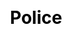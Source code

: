 ---
title: Police
layout: dream_interpretation/kind_single
description: Dream interpretation - character - police.
js: []
css: ["css/luck/dream_interpretation/dream_interpretation.css"]
---